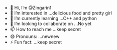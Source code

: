 - 👋 Hi, I’m @Zingarin1
- 👀 I’m interested in ...delicious food and pretty girl 
- 🌱 I’m currently learning ...C++ and python
- 💞️ I’m looking to collaborate on ...No yet
- 📫 How to reach me ...keep secret
- 😄 Pronouns: ...newnew
- ⚡ Fun fact: ...keep secret

<!---
Zingarin1/Zingarin1 is a ✨ special ✨ repository because its `README.md` (this file) appears on your GitHub profile.
You can click the Preview link to take a look at your changes.
--->
